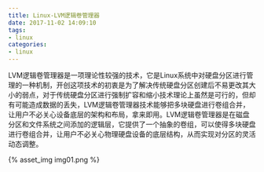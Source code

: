 ```yaml
---
title: Linux-LVM逻辑卷管理器
date: 2017-11-02 14:09:10
tags: 
- linux
categories: 
- linux
---
```


LVM逻辑卷管理器是一项理论性较强的技术，它是Linux系统中对硬盘分区进行管理的一种机制，开创这项技术的初衷是为了解决传统硬盘分区创建后不易更改其大小的弱点，对于传统硬盘分区进行强制扩容和缩小技术理论上虽然是可行的，但却有可能造成数据的丢失，LVM逻辑卷管理器技术能够把多块硬盘进行卷组合并，让用户不必关心设备底层的架构和布局，拿来即用。LVM逻辑卷管理器是在磁盘分区和文件系统之间添加的逻辑层，它提供了一个抽象的卷组，可以使得多块硬盘进行卷组合并，让用户不必关心物理硬盘设备的底层结构，从而实现对分区的灵活动态调整。

<!-- more -->

{% asset_img img01.png %}
